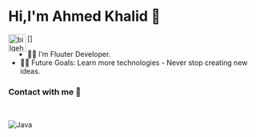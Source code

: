 <H1>Hi,I'm Ahmed Khalid 👋</H1> 
 
 
 [<img align="left" alt="bilgehangecici | LinkedIn" width="35px" src="https://i.pinimg.com/originals/de/b4/6f/deb46f02a59e3b3a2aa58fac16290d63.gif" />]
 
  - 👨‍💻 I’m Fluuter Developer. 
  - 💪🏼 Future Goals: Learn more technologies - Never stop creating new ideas.






### Contact with me 📝






<br />

![Java](http://img.shields.io/badge/-Java-5B4638?style=flat-square&logo=java&logoColor=ffffff)
